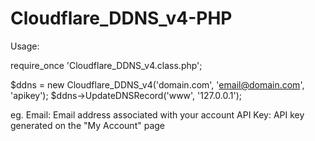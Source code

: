 # Cloudflare_DDNS_v4-PHP

Usage:

require_once 'Cloudflare_DDNS_v4.class.php';

$ddns = new Cloudflare_DDNS_v4('domain.com', 'email@domain.com', 'apikey');
$ddns->UpdateDNSRecord('www', '127.0.0.1');

eg.
Email: Email address associated with your account
API Key: API key generated on the "My Account" page

